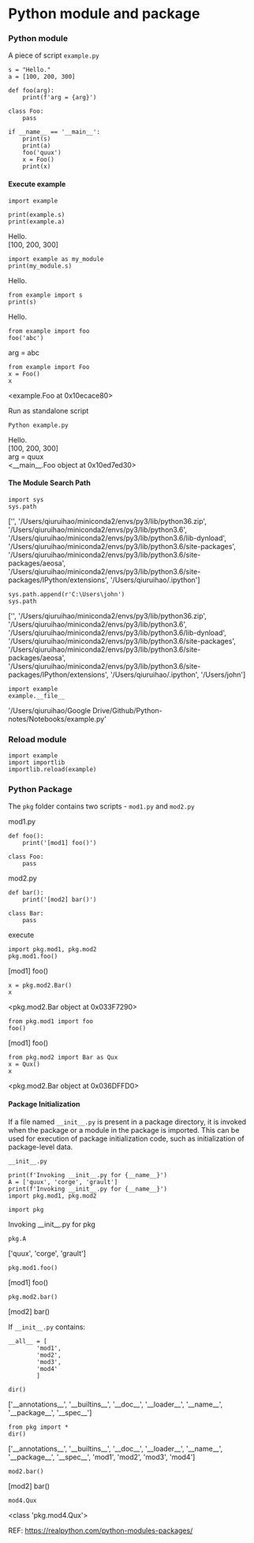 # Python module and package

### Python module

A piece of script `example.py`

```
s = "Hello."
a = [100, 200, 300]

def foo(arg):
    print(f'arg = {arg}')

class Foo:
    pass

if __name__ == '__main__':
    print(s)
    print(a)
    foo('quux')
    x = Foo()
    print(x)
```


#### Execute example

```
import example
```

```
print(example.s)
print(example.a)
```
Hello.  
[100, 200, 300]

```
import example as my_module
print(my_module.s)
```
Hello.

```
from example import s
print(s)
```
Hello.

```
from example import foo
foo('abc')
```
arg = abc

```
from example import Foo
x = Foo()
x
```
<example.Foo at 0x10ecace80>

Run as standalone script
```
Python example.py
```
Hello.  
[100, 200, 300]  
arg = quux  
<\_\_main__.Foo object at 0x10ed7ed30>


#### The Module Search Path
```
import sys
sys.path
```
['',
 '/Users/qiuruihao/miniconda2/envs/py3/lib/python36.zip',
 '/Users/qiuruihao/miniconda2/envs/py3/lib/python3.6',
 '/Users/qiuruihao/miniconda2/envs/py3/lib/python3.6/lib-dynload',
 '/Users/qiuruihao/miniconda2/envs/py3/lib/python3.6/site-packages',
 '/Users/qiuruihao/miniconda2/envs/py3/lib/python3.6/site-packages/aeosa',
 '/Users/qiuruihao/miniconda2/envs/py3/lib/python3.6/site-packages/IPython/extensions',
 '/Users/qiuruihao/.ipython']

```
sys.path.append(r'C:\Users\john')
sys.path
```
['',
 '/Users/qiuruihao/miniconda2/envs/py3/lib/python36.zip',
 '/Users/qiuruihao/miniconda2/envs/py3/lib/python3.6',
 '/Users/qiuruihao/miniconda2/envs/py3/lib/python3.6/lib-dynload',
 '/Users/qiuruihao/miniconda2/envs/py3/lib/python3.6/site-packages',
 '/Users/qiuruihao/miniconda2/envs/py3/lib/python3.6/site-packages/aeosa',
 '/Users/qiuruihao/miniconda2/envs/py3/lib/python3.6/site-packages/IPython/extensions',
 '/Users/qiuruihao/.ipython', '/Users/john']

```
import example
example.__file__
```
'/Users/qiuruihao/Google Drive/Github/Python-notes/Notebooks/example.py'

### Reload module
```
import example
import importlib
importlib.reload(example)
```


### Python Package
The `pkg` folder contains two scripts - `mod1.py` and `mod2.py`

mod1.py
```
def foo():
    print('[mod1] foo()')

class Foo:
    pass
```

mod2.py
```
def bar():
    print('[mod2] bar()')

class Bar:
    pass
```

execute
```
import pkg.mod1, pkg.mod2
pkg.mod1.foo()
```
[mod1] foo()
```
x = pkg.mod2.Bar()
x
```
<pkg.mod2.Bar object at 0x033F7290>

```
from pkg.mod1 import foo
foo()
```
[mod1] foo()

```
from pkg.mod2 import Bar as Qux
x = Qux()
x
```
<pkg.mod2.Bar object at 0x036DFFD0>


#### Package Initialization

If a file named `__init__.py` is present in a package directory, it is invoked when the package or a module in the package is imported. This can be used for execution of package initialization code, such as initialization of package-level data.

`__init__.py`
```
print(f'Invoking __init__.py for {__name__}')
A = ['quux', 'corge', 'grault']
print(f'Invoking __init__.py for {__name__}')
import pkg.mod1, pkg.mod2
```
```
import pkg
```
Invoking \_\_init__.py for pkg

```
pkg.A
```
['quux', 'corge', 'grault']

```
pkg.mod1.foo()
```
[mod1] foo()
```
pkg.mod2.bar()
```
[mod2] bar()


If `__init__.py` contains:
```
__all__ = [
        'mod1',
        'mod2',
        'mod3',
        'mod4'
        ]
```

```
dir()
```
['\_\_annotations__', '\_\_builtins__', '\_\_doc__', '\_\_loader__', '\_\_name__',
'\_\_package__', '\_\_spec__']

```
from pkg import *
dir()
```
['\_\_annotations__', '\_\_builtins__', '\_\_doc__', '\_\_loader__', '\_\_name__',
'\_\_package__', '\_\_spec__', 'mod1', 'mod2', 'mod3', 'mod4']

```
mod2.bar()
```
[mod2] bar()
```
mod4.Qux
```
<class 'pkg.mod4.Qux'>


REF: https://realpython.com/python-modules-packages/
